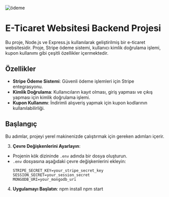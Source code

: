 ![ödeme](https://github.com/oguzhankanbay/e-commerce_backend/assets/76263169/f5a72366-6da1-4c33-a70f-4fb879b2d531)

# E-Ticaret Websitesi Backend Projesi

Bu proje, Node.js ve Express.js kullanılarak geliştirilmiş bir e-ticaret websitesidir. Proje, Stripe ödeme sistemi, kullanıcı kimlik doğrulama işlemi, kupon kullanımı gibi çeşitli özellikler içermektedir.

## Özellikler

- **Stripe Ödeme Sistemi**: Güvenli ödeme işlemleri için Stripe entegrasyonu.
- **Kimlik Doğrulama**: Kullanıcıların kayıt olması, giriş yapması ve çıkış yapması için kimlik doğrulama işlemi.
- **Kupon Kullanımı**: İndirimli alışveriş yapmak için kupon kodlarının kullanılabilirliği.

## Başlangıç

Bu adımlar, projeyi yerel makinenizde çalıştırmak için gereken adımları içerir.

3. **Çevre Değişkenlerini Ayarlayın**:
- Projenin kök dizininde `.env` adında bir dosya oluşturun.
- `.env` dosyasına aşağıdaki çevre değişkenlerini ekleyin:
  ```
  STRIPE_SECRET_KEY=your_stripe_secret_key
  SESSION_SECRET=your_session_secret
  MONGODB_URI=your_mongodb_uri
  ```
4. **Uygulamayı Başlatın**:
npm install
npm start
